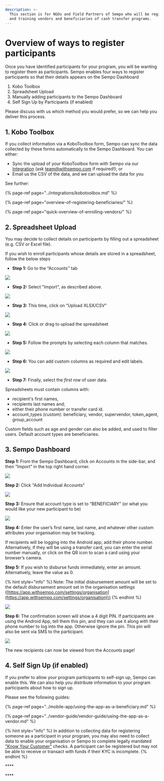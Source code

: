 ```yaml
---
description: >-
  This section is for NGOs and Field Partners of Sempo who will be registering
  and training vendors and beneficiaries of cash transfer programs.
---
```


# Overview of ways to register participants

Once you have identified participants for your program, you will be wanting to register them as participants. Sempo enables four ways to register participants so that their details appears on the Sempo Dashboard

1. Kobo Toolbox
2. Spreadsheet Upload 
3. Manually adding participants to the Sempo Dashboard 
4. Self Sign Up by Participants \(if enabled\)

Please discuss with us which method you would prefer, so we can help you deliver this process.

## 1. Kobo Toolbox

If you collect information via a KoboToolbox form, Sempo can sync the data collected by these forms automatically to the Sempo Dashboard. You can either:

* Sync the upload of your KoboToolbox form with Sempo via our [Integration](../integrations/kobotoolbox.md#linking-a-form-to-sempo) \(ask team@withsempo.com if required!\); or 
* Email us the CSV of the data, and we can upload the data for you



See further:

{% page-ref page="../integrations/kobotoolbox.md" %}

{% page-ref page="overview-of-registering-beneficiaries/" %}

{% page-ref page="quick-overview-of-enrolling-vendors/" %}

## 2. Spreadsheet Upload 

You may decide to collect details on participants by filling out a spreadsheet \(e.g. CSV or Excel file\). 

If you wish to enroll participants whose details are stored in a spreadsheet, follow the below steps

* **Step 1:** Go to the “Accounts’’ tab

![](../.gitbook/assets/screen-shot-2021-01-14-at-2.35.42-pm%20%281%29.png)

* **Step 2:** Select "Import", as described above.

![](../.gitbook/assets/screen-shot-2021-01-14-at-2.35.50-pm%20%281%29.png)

* **Step 3:** This time, click on “Upload XLSX/CSV”

![](../.gitbook/assets/screen-shot-2021-01-14-at-2.36.05-pm.png)

* **Step 4:** Click or drag to upload the spreadsheet

![](../.gitbook/assets/screen-shot-2021-01-14-at-2.44.51-pm.png)

* **Step 5:** Follow the prompts by selecting each column that matches.

![](../.gitbook/assets/screen-shot-2021-01-14-at-2.45.23-pm.png)

* **Step 6:** You can add custom columns as required and edit labels. 

![](../.gitbook/assets/screen-shot-2021-01-14-at-2.45.38-pm.png)

* **Step 7:** Finally, select the _first row_ of user data.

Spreadsheets must contain columns with: 

* recipient's first names, 
* recipients last names and; 
* either their phone number or transfer card id.
* account\_types _\(custom\):_ beneficiary, vendor, supervendor, token\_agent, group\_account

Custom fields such as age and gender can also be added, and used to filter users. Default account types are beneficiaries.

## 3. Sempo Dashboard

**Step 1:** From the Sempo Dashboard, click on Accounts in the side-bar, and then “Import” in the top right hand corner.

![](../.gitbook/assets/screen-shot-2021-01-14-at-2.35.42-pm%20%281%29.png)

**Step 2:** Click "Add Individual Accounts"

![](../.gitbook/assets/screen-shot-2021-02-24-at-1.31.18-pm.png)

**Step 3:** Ensure that account type is set to “BENEFICIARY”  \(or what you would like your new participant to be\)

![](../.gitbook/assets/screen-shot-2020-09-10-at-2.05.50-pm.png)

**Step 4:** Enter the user’s first name,  last name, and whatever other custom attributes your organisation may be tracking. 

If recipients will be logging into the Android app, add their phone number.  Alternatively, if they will be using a transfer card, you can enter the serial number manually, or click on the QR icon to scan a card using your browser’s camera.

**Step 5:** If you wish to disburse funds immediately, enter an amount. Alternatively, leave the value as 0.

{% hint style="info" %}
Note: The initial disbursement amount will be set to the default disbursement amount set in the organisation settings \([https://app.withsempo.com/settings/organisation](https://app.withsempo.com/settings/organisation)\)
{% endhint %}

![](../.gitbook/assets/screen-shot-2020-09-08-at-10.42.24-am.png)

**Step 6:** The confirmation screen will show a 4 digit PIN. If participants are using the Android App, tell them this pin, and they can use it along with their phone number to log into the app. Otherwise ignore the pin. This pin will also be sent via SMS to the participant.

![](../.gitbook/assets/screen-shot-2020-09-10-at-2.08.23-pm.png)

The new recipients can now be viewed from the Accounts page!

## 4. Self Sign Up \(if enabled\)

If you prefer to allow your program participants to self-sign up, Sempo can enable this. We can also help you distribute information to your program participants about how to sign up.

Please see the following guides:

{% page-ref page="../mobile-app/using-the-app-as-a-beneficiary.md" %}

{% page-ref page="../vendor-guide/vendor-guide/using-the-app-as-a-vendor.md" %}

{% hint style="info" %}
In addition to collecting data for registering someone as a participant in your program, you may also need to collect data to enable your organisation or Sempo to complete legally mandated[ "Know Your Customer"](../policies-and-security/kyc.md) checks. A participant can be registered but may not be able to receive or transact with funds if their KYC is incomplete.
{% endhint %}



\*\*\*\*

\*\*\*\*



